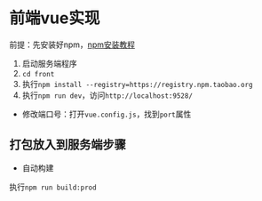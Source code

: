 # 前端vue实现

  前提：先安装好npm，[npm安装教程](https://blog.csdn.net/zhangwenwu2/article/details/52778521)

1. 启动服务端程序
2. `cd front`
3. 执行`npm install --registry=https://registry.npm.taobao.org`
4. 执行`npm run dev`，访问`http://localhost:9528/`


- 修改端口号：打开`vue.config.js`，找到`port`属性

## 打包放入到服务端步骤

- 自动构建

执行`npm run build:prod`
